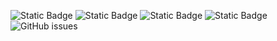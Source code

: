 ![Static Badge](https://img.shields.io/badge/blacklists-60-000000) ![Static Badge](https://img.shields.io/badge/blacklisted-2687072-cc0000) ![Static Badge](https://img.shields.io/badge/whitelisted-2245-00CC00) ![Static Badge](https://img.shields.io/badge/streaming_blacklist-28107-000000) ![GitHub issues](https://img.shields.io/github/issues/fabriziosalmi/blacklists)

